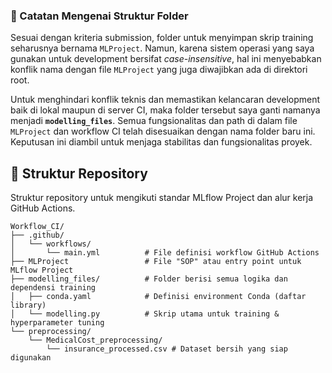 ### 📝 Catatan Mengenai Struktur Folder
Sesuai dengan kriteria submission, folder untuk menyimpan skrip training seharusnya bernama `MLProject`. Namun, karena sistem operasi yang saya gunakan untuk development bersifat *case-insensitive*, hal ini menyebabkan konflik nama dengan file `MLProject` yang juga diwajibkan ada di direktori root.

Untuk menghindari konflik teknis dan memastikan kelancaran development baik di lokal maupun di server CI, maka folder tersebut saya ganti namanya menjadi **`modelling_files`**. Semua fungsionalitas dan path di dalam file `MLProject` dan workflow CI telah disesuaikan dengan nama folder baru ini. Keputusan ini diambil untuk menjaga stabilitas dan fungsionalitas proyek.

## 📂 Struktur Repository

Struktur repository untuk mengikuti standar MLflow Project dan alur kerja GitHub Actions.

```
Workflow_CI/
├── .github/
│   └── workflows/
│       └── main.yml          # File definisi workflow GitHub Actions
├── MLProject                 # File "SOP" atau entry point untuk MLflow Project
├── modelling_files/          # Folder berisi semua logika dan dependensi training
│   ├── conda.yaml            # Definisi environment Conda (daftar library)
│   └── modelling.py          # Skrip utama untuk training & hyperparameter tuning
└── preprocessing/
    └── MedicalCost_preprocessing/
        └── insurance_processed.csv # Dataset bersih yang siap digunakan
```

